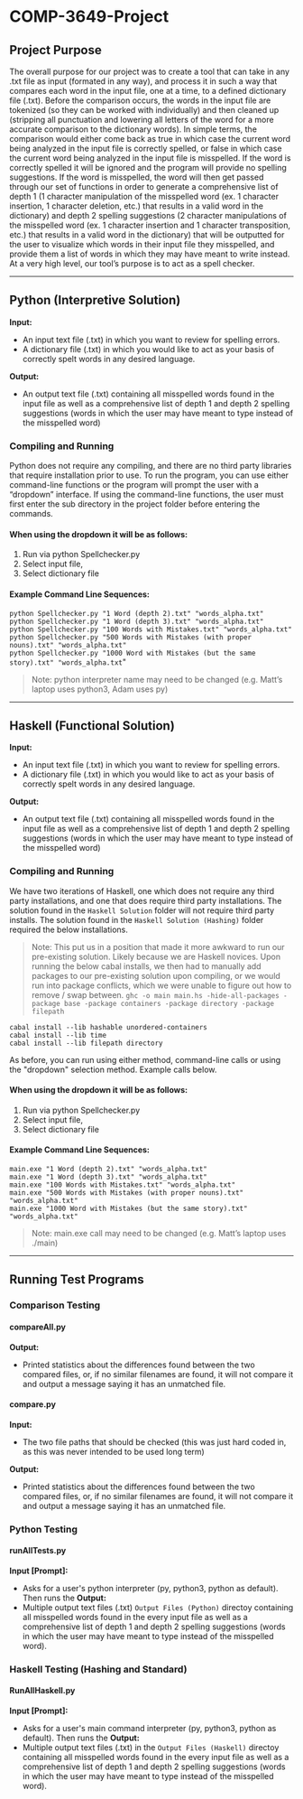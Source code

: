 # COMP-3649-Project

## Project Purpose
The overall purpose for our project was to create a tool that can take in any .txt file as input (formated in any way), and process it in such a way that compares each word in the input file, one at a time, to a defined dictionary file (.txt). Before the comparison occurs, the words in the input file are tokenized (so they can be worked with individually) and then cleaned up (stripping all punctuation and lowering all letters of the word for a more accurate comparison to the dictionary words). In simple terms, the comparison would either come back as true in which case the current word being analyzed in the input file is correctly spelled, or false in which case the current word being analyzed in the input file is misspelled. If the word is correctly spelled it will be ignored and the program will provide no spelling suggestions. If the word is misspelled, the word will then get passed through our set of functions in order to generate a comprehensive list of depth 1 (1 character manipulation of the misspelled word (ex. 1 character insertion, 1 character deletion, etc.) that results in a valid word in the dictionary) and depth 2 spelling suggestions (2 character manipulations of the misspelled word (ex. 1 character insertion and 1 character transposition, etc.) that results in a valid word in the dictionary) that will be outputted for the user to visualize which words in their input file they misspelled, and provide them a list of words in which they may have meant to write instead. At a very high level, our tool’s purpose is to act as a spell checker.

---
## Python (Interpretive Solution)
**Input:**
- An input text file (.txt) in which you want to review for spelling errors.
- A dictionary file (.txt) in which you would like to act as your basis of correctly spelt words      in any desired language.

**Output:**
- An output text file (.txt) containing all misspelled words found in the input file as well as a comprehensive list of depth 1 and depth 2 spelling suggestions (words in which the user may have meant to type instead of the misspelled word)


### Compiling and Running
Python does not require any compiling, and there are no third party libraries that require installation prior to use. To run the program, you can use either command-line functions or the program will prompt the user with a “dropdown” interface. If using the command-line functions, the user must first enter the sub directory in the project folder before entering the commands.

#### When using the dropdown it will be as follows:
1. Run via python Spellchecker.py
2. Select input file,
3. Select dictionary file

#### Example Command Line Sequences:
`python Spellchecker.py "1 Word (depth 2).txt" "words_alpha.txt"`\
`python Spellchecker.py "1 Word (depth 3).txt" "words_alpha.txt"`\
`python Spellchecker.py "100 Words with Mistakes.txt" "words_alpha.txt"`\
`python Spellchecker.py "500 Words with Mistakes (with proper nouns).txt" "words_alpha.txt"`\
`python Spellchecker.py "1000 Word with Mistakes (but the same story).txt" "words_alpha.txt`"

>Note: python interpreter name may need to be changed (e.g. Matt’s laptop uses python3, Adam uses py)
---
## Haskell (Functional Solution)
**Input:**
- An input text file (.txt) in which you want to review for spelling errors.
- A dictionary file (.txt) in which you would like to act as your basis of correctly spelt words      in any desired language.

**Output:**
- An output text file (.txt) containing all misspelled words found in the input file as well as a comprehensive list of depth 1 and depth 2 spelling suggestions (words in which the user may have meant to type instead of the misspelled word)

### Compiling and Running
We have two iterations of Haskell, one which does not require any third party installations, and one that does require third party installations. The solution found in the `Haskell Solution` folder will not require third party installs. The solution found in the `Haskell Solution (Hashing)` folder required the below installations. 

>Note: This put us in a position that made it more awkward to run our pre-existing solution. Likely because we are Haskell novices. Upon running the below cabal installs, we then had to manually add packages to our pre-existing solution upon compiling, or we would run into package conflicts, which we were unable to figure out how to remove / swap between. `ghc -o main main.hs -hide-all-packages -package base -package containers -package directory -package filepath`

`cabal install --lib hashable unordered-containers`\
`cabal install --lib time`\
`cabal install --lib filepath directory`

As before, you can run using either method, command-line calls or using the "dropdown" selection method. Example calls below.

#### When using the dropdown it will be as follows:
1. Run via python Spellchecker.py
2. Select input file,
3. Select dictionary file

#### Example Command Line Sequences:
`main.exe "1 Word (depth 2).txt" "words_alpha.txt"`\
`main.exe "1 Word (depth 3).txt" "words_alpha.txt"`\
`main.exe "100 Words with Mistakes.txt" "words_alpha.txt"`\
`main.exe "500 Words with Mistakes (with proper nouns).txt" "words_alpha.txt"`\
`main.exe "1000 Word with Mistakes (but the same story).txt" "words_alpha.txt"`

>Note: main.exe call may need to be changed (e.g. Matt’s laptop uses ./main)
---
## Running Test Programs

### Comparison Testing

#### compareAll.py
**Output:**
- Printed statistics about the differences found between the two compared files, or, if no similar filenames are found, it will not compare it and output a message saying it has an unmatched file.

#### compare.py
**Input:**
- The two file paths that should be checked (this was just hard coded in, as this was never intended to be used long term)

**Output:**
- Printed statistics about the differences found between the two compared files, or, if no similar filenames are found, it will not compare it and output a message saying it has an unmatched file.

### Python Testing

#### runAllTests.py
**Input [Prompt]:**
- Asks for a user's python interpreter (py, python3, python as default). Then runs the 
**Output:**
- Multiple output text files (.txt) `Output Files (Python)` directoy containing all misspelled words found in the every input file as well as a comprehensive list of depth 1 and depth 2 spelling suggestions (words in which the user may have meant to type instead of the misspelled word).

### Haskell Testing (Hashing and Standard)

#### RunAllHaskell.py
**Input [Prompt]:**
- Asks for a user's main command interpreter (py, python3, python as default). Then runs the 
**Output:**
- Multiple output text files (.txt) in the `Output Files (Haskell)` directoy containing all misspelled words found in the every input file as well as a comprehensive list of depth 1 and depth 2 spelling suggestions (words in which the user may have meant to type instead of the misspelled word).